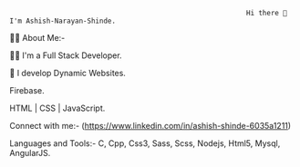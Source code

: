                                                               Hi there 👋 I'm Ashish-Narayan-Shinde.

🙋‍♀️ About Me:-

👩‍💻 I'm a Full Stack Developer.

💙 I develop Dynamic Websites.

Firebase.

HTML | CSS | JavaScript.

Connect with me:-
(https://www.linkedin.com/in/ashish-shinde-6035a1211)

Languages and Tools:-
C, Cpp, Css3, Sass, Scss, Nodejs, Html5, Mysql, AngularJS.
